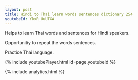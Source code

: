 ```yaml
---
layout: post
title: Hindi to Thai learn words sentences dictionary 254 
youtubeId: YkxR_UuUTXA
---
```

 
 
Helps to learn Thai words and sentences for Hindi speakers.

Opportunitiy to repeat the words sentences. 

Practice Thai language. 
 
{% include youtubePlayer.html id=page.youtubeId %}
 
 
{% include analytics.html %}